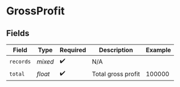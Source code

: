 # GrossProfit


## Fields

| Field              | Type               | Required           | Description        | Example            |
| ------------------ | ------------------ | ------------------ | ------------------ | ------------------ |
| `records`          | *mixed*            | :heavy_check_mark: | N/A                |                    |
| `total`            | *float*            | :heavy_check_mark: | Total gross profit | 100000             |